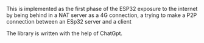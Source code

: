 This is implemented as the first phase of the ESP32 exposure to the internet by being behind in a NAT server as a 4G connection, a trying to make a P2P connection between an ESp32 server and a client

The library is written with the help of ChatGpt.
